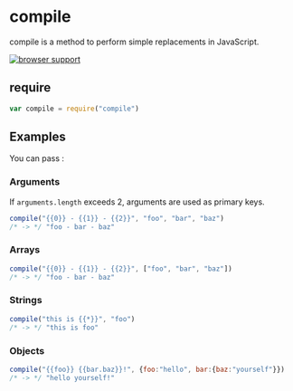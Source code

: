 # compile

compile is a method to perform simple replacements in JavaScript. 

[![browser support](https://ci.testling.com/bloodyowl/compile.png)](https://ci.testling.com/bloodyowl/compile)

## require 

```javascript
var compile = require("compile")
```

## Examples 

You can pass : 

### Arguments 

If `arguments.length` exceeds 2, arguments are used as primary keys. 

```javascript
compile("{{0}} - {{1}} - {{2}}", "foo", "bar", "baz") 
/* -> */ "foo - bar - baz"
```

### Arrays

```javascript
compile("{{0}} - {{1}} - {{2}}", ["foo", "bar", "baz"]) 
/* -> */ "foo - bar - baz"
```

### Strings 
```javascript
compile("this is {{*}}", "foo") 
/* -> */ "this is foo"
```

### Objects 
```javascript
compile("{{foo}} {{bar.baz}}!", {foo:"hello", bar:{baz:"yourself"}}) 
/* -> */ "hello yourself!"
```